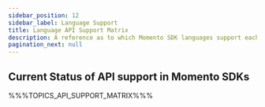```yaml
---
sidebar_position: 12
sidebar_label: Language Support
title: Language API Support Matrix
description: A reference as to which Momento SDK languages support each API
pagination_next: null
---
```


## Current Status of API support in Momento SDKs

%%%TOPICS_API_SUPPORT_MATRIX%%%

